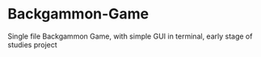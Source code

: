 # Backgammon-Game
Single file Backgammon Game, with simple GUI in terminal, early stage of studies project
